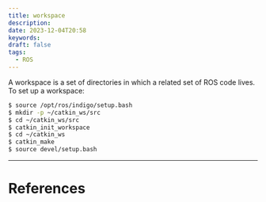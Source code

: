 ```yaml
---
title: workspace
description: 
date: 2023-12-04T20:58
keywords: 
draft: false
tags:
  - ROS
---
```

A workspace is a set of directories in which a related set of ROS code lives.  To set up a workspace:

```bash
$ source /opt/ros/indigo/setup.bash
$ mkdir -p ~/catkin_ws/src
$ cd ~/catkin_ws/src
$ catkin_init_workspace
$ cd ~/catkin_ws
$ catkin_make
$ source devel/setup.bash
```

---
# References
